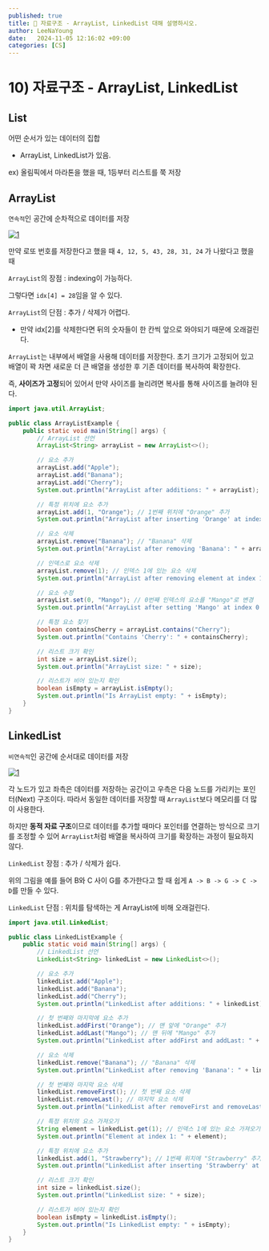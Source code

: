 ```yaml
---
published: true
title: 💚 자료구조 - ArrayList, LinkedList 대해 설명하시오.
author: LeeNaYoung
date:   2024-11-05 12:16:02 +09:00
categories: [CS]
---
```


#  10) 자료구조 - ArrayList, LinkedList 


## List

어떤 순서가 있는 데이터의 집합

- ArrayList, LinkedList가 있음.

ex) 올림픽에서 마라톤을 했을 때, 1등부터 리스트를 쭉 저장


## ArrayList

`연속적`인 공간에 순차적으로 데이터를 저장

<a href="https://github.com/LeeNaYoung240/LeeNaYoung240.github.io/assets/107848521/6695851b-c12e-45d7-aaab-91a2dcabfd7d" class="popup img-link"><img src="https://github.com/user-attachments/assets/6695851b-c12e-45d7-aaab-91a2dcabfd7d" alt="1" loading="lazy"></a>

만약 로또 번호를 저장한다고 했을 때 `4, 12, 5, 43, 28, 31, 24` 가 나왔다고 했을 때

`ArrayList`의 장점 : indexing이 가능하다.

그렇다면 `idx[4] = 28`임을 알 수 있다.

`ArrayList`의 단점 : 추가 / 삭제가 어렵다.

- 만약 idx[2]를 삭제한다면 뒤의 숫자들이 한 칸씩 앞으로 와야되기 때문에 오래걸린다.

`ArrayList`는 내부에서 배열을 사용해 데이터를 저장한다. 초기 크기가 고정되어 있고 배열이 꽉 차면 새로운 더 큰 배열을 생성한 후 기존 데이터를 복사하여 확장한다. 

즉, **사이즈가 고정**되어 있어서 만약 사이즈를 늘리려면 복사를 통해 사이즈를 늘려야 된다.


```java
import java.util.ArrayList;

public class ArrayListExample {
    public static void main(String[] args) {
        // ArrayList 선언
        ArrayList<String> arrayList = new ArrayList<>();

        // 요소 추가
        arrayList.add("Apple");
        arrayList.add("Banana");
        arrayList.add("Cherry");
        System.out.println("ArrayList after additions: " + arrayList);

        // 특정 위치에 요소 추가
        arrayList.add(1, "Orange"); // 1번째 위치에 "Orange" 추가
        System.out.println("ArrayList after inserting 'Orange' at index 1: " + arrayList);

        // 요소 삭제
        arrayList.remove("Banana"); // "Banana" 삭제
        System.out.println("ArrayList after removing 'Banana': " + arrayList);

        // 인덱스로 요소 삭제
        arrayList.remove(1); // 인덱스 1에 있는 요소 삭제
        System.out.println("ArrayList after removing element at index 1: " + arrayList);

        // 요소 수정
        arrayList.set(0, "Mango"); // 0번째 인덱스의 요소를 "Mango"로 변경
        System.out.println("ArrayList after setting 'Mango' at index 0: " + arrayList);

        // 특정 요소 찾기
        boolean containsCherry = arrayList.contains("Cherry");
        System.out.println("Contains 'Cherry': " + containsCherry);

        // 리스트 크기 확인
        int size = arrayList.size();
        System.out.println("ArrayList size: " + size);

        // 리스트가 비어 있는지 확인
        boolean isEmpty = arrayList.isEmpty();
        System.out.println("Is ArrayList empty: " + isEmpty);
    }
}

```


## LinkedList

`비연속적`인 공간에 순서대로 데이터를 저장

<a href="https://github.com/LeeNaYoung240/LeeNaYoung240.github.io/assets/107848521/33472f24-912d-4d52-a69e-3933611357fd" class="popup img-link"><img src="https://github.com/user-attachments/assets/33472f24-912d-4d52-a69e-3933611357fd" alt="1" loading="lazy"></a>

 각 노드가 있고 좌측은 데이터를 저장하는 공간이고 우측은 다음 노드를 가리키는 포인터(Next) 구조이다. 따라서 동일한 데이터를 저장할 때 `ArrayList`보다 메모리를 더 많이 사용한다.

하지만 **동적 자료 구조**이므로 데이터를 추가할 때마다 포인터를 연결하는 방식으로 크기를 조정할 수 있어 `ArrayList`처럼 배열을 복사하여 크기를 확장하는 과정이 필요하지 않다.


`LinkedList` 장점 : 추가 / 삭제가 쉽다.

위의 그림을 예를 들어 B와 C 사이 G를 추가한다고 할 때 쉽게 `A -> B -> G -> C -> D`를 만들 수 있다.


`LinkedList` 단점 : 위치를 탐색하는 게 ArrayList에 비해 오래걸린다.

```java
import java.util.LinkedList;

public class LinkedListExample {
    public static void main(String[] args) {
        // LinkedList 선언
        LinkedList<String> linkedList = new LinkedList<>();

        // 요소 추가
        linkedList.add("Apple");
        linkedList.add("Banana");
        linkedList.add("Cherry");
        System.out.println("LinkedList after additions: " + linkedList);

        // 첫 번째와 마지막에 요소 추가
        linkedList.addFirst("Orange"); // 맨 앞에 "Orange" 추가
        linkedList.addLast("Mango"); // 맨 뒤에 "Mango" 추가
        System.out.println("LinkedList after addFirst and addLast: " + linkedList);

        // 요소 삭제
        linkedList.remove("Banana"); // "Banana" 삭제
        System.out.println("LinkedList after removing 'Banana': " + linkedList);

        // 첫 번째와 마지막 요소 삭제
        linkedList.removeFirst(); // 첫 번째 요소 삭제
        linkedList.removeLast(); // 마지막 요소 삭제
        System.out.println("LinkedList after removeFirst and removeLast: " + linkedList);

        // 특정 위치의 요소 가져오기
        String element = linkedList.get(1); // 인덱스 1에 있는 요소 가져오기
        System.out.println("Element at index 1: " + element);

        // 특정 위치에 요소 추가
        linkedList.add(1, "Strawberry"); // 1번째 위치에 "Strawberry" 추가
        System.out.println("LinkedList after inserting 'Strawberry' at index 1: " + linkedList);

        // 리스트 크기 확인
        int size = linkedList.size();
        System.out.println("LinkedList size: " + size);

        // 리스트가 비어 있는지 확인
        boolean isEmpty = linkedList.isEmpty();
        System.out.println("Is LinkedList empty: " + isEmpty);
    }
}

```